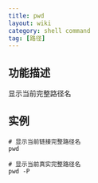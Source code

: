 ```yaml
---
title: pwd
layout: wiki
category: shell command
tag: [路径]
---
```


## 功能描述

显示当前完整路径名

## 实例

```
# 显示当前链接完整路径名
pwd

# 显示当前真实完整路径名
pwd -P
```
